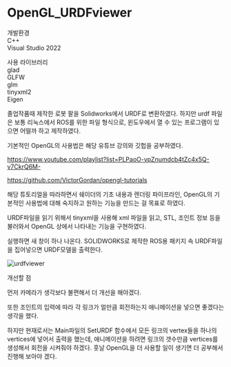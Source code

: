# OpenGL_URDFviewer

개발환경<br/>
C++<br/>
Visual Studio 2022

사용 라이브러리<br/>
glad<br/>
GLFW<br/>
glm<br/>
tinyxml2<br/>
Eigen<br/>


졸업작품때 제작한 로봇 팔을 Solidworks에서 URDF로 변환하였다. 하지만 urdf 파일은 보통 리눅스에서 ROS를 위한 파일 형식으로, 윈도우에서 열 수 있는 프로그램이 있으면 어떨까 하고 제작하였다.

기본적인 OpenGL의 사용법은 해당 유튜브 강의와 깃헙을 공부하였다.

https://www.youtube.com/playlist?list=PLPaoO-vpZnumdcb4tZc4x5Q-v7CkrQ6M-

https://github.com/VictorGordan/opengl-tutorials

해당 튜토리얼을 따라하면서 쉐이더의 기초 내용과 렌더링 파이프라인, OpenGL의 기본적인 사용법에 대해 숙지하고 원하는 기능을 만드는 걸 목표로 하였다.

URDF파일을 읽기 위해서 tinyxml을 사용해 xml 파일을 읽고, STL, 조인트 정보 등을 불러와서 OpenGL 상에서 나타내는 기능을 구현하였다.

실행하면 새 창이 하나 나온다. SOLIDWORKS로 제작한 ROS용 패키지 속 URDF파일을 집어넣으면 URDF모델을 출력한다.

![urdfviewer](https://github.com/user-attachments/assets/fb04d410-754d-4c30-9a40-2943e1ba6996)



개선할 점

먼저 카메라가 생각보다 불편해서 더 개선을 해야겠다.

또한 조인트의 입력에 따라 각 링크가 얼만큼 회전하는지 애니메이션을 넣으면 좋겠다는 생각을 했다.

하지만 현재로서는 Main파일의 SetURDF 함수에서 모든 링크의 vertex들을 하나의 vertices에 넣어서 출력을 했는데, 애니메이션을 하려면 링크의 갯수만큼 vertices를 생성해서 회전을 시켜줘야 하겠다. 훗날 OpenGL을 더 사용할 일이 생기면 더 공부해서 진행해 보아야 겠다.
